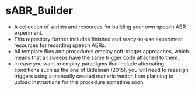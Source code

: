 # sABR_Builder
- A collection of scripts and resources for building your own speech ABR experiment. 
- This repository further includes finished and ready-to-use experiment resources for recording speech ABRs. 
- All template files and procedures employ soft-trigger approaches, which means that all sweeps have the same trigger code attached to them.
- In case you want to employ paradigms that include alternating conditions such as the one of Bidelman (2015), you will need to reassign triggers using a manually created numeric vector. I am planning to upload instructions for this procedure sometime soon.
